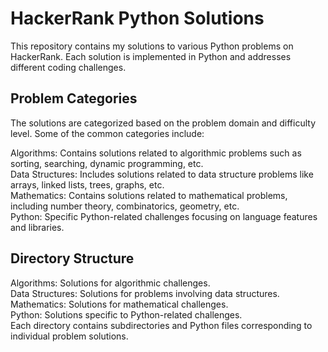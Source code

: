 # HackerRank Python Solutions
This repository contains my solutions to various Python problems on HackerRank. Each solution is implemented in Python and addresses different coding challenges.

## Problem Categories
The solutions are categorized based on the problem domain and difficulty level. Some of the common categories include:

Algorithms: Contains solutions related to algorithmic problems such as sorting, searching, dynamic programming, etc. <br/>
Data Structures: Includes solutions related to data structure problems like arrays, linked lists, trees, graphs, etc. <br/>
Mathematics: Contains solutions related to mathematical problems, including number theory, combinatorics, geometry, etc. <br/>
Python: Specific Python-related challenges focusing on language features and libraries.

## Directory Structure
Algorithms: Solutions for algorithmic challenges. <br/> 
Data Structures: Solutions for problems involving data structures. <br/>
Mathematics: Solutions for mathematical challenges. <br/>
Python: Solutions specific to Python-related challenges. <br/>
Each directory contains subdirectories and Python files corresponding to individual problem solutions. <br/>
